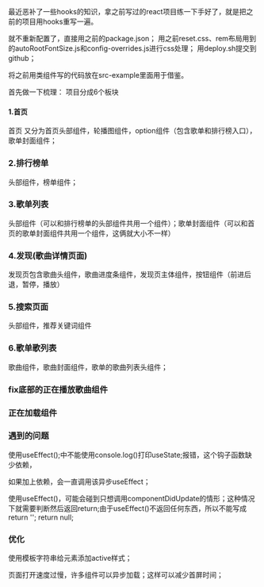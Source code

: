 最近恶补了一些hooks的知识，拿之前写过的react项目练一下手好了，就是把之前的项目用hooks重写一遍。

就不重新配置了，直接用之前的package.json；
用之前reset.css、rem布局用到的autoRootFontSize.js和config-overrides.js进行css处理；
用deploy.sh提交到github；

将之前用类组件写的代码放在src-example里面用于借鉴。

首先做一下梳理：
项目分成6个板块

#### 1.首页

首页 又分为首页头部组件，轮播图组件，option组件（包含歌单和排行榜入口），歌单封面组件；


### 2.排行榜单
头部组件，榜单组件；


### 3.歌单列表
头部组件（可以和排行榜单的头部组件共用一个组件）；歌单封面组件（可以和首页的歌单封面组件共用一个组件，这俩就大小不一样）

### 4.发现(歌曲详情页面)
发现页包含歌曲头组件，歌曲进度条组件，发现页主体组件，按钮组件（前进后退，暂停，播放）

### 5.搜索页面
头部组件，推荐关键词组件

### 6.歌单歌列表

歌曲组件，歌曲封面组件，歌单的歌曲列表头组件；

### fix底部的正在播放歌曲组件

### 正在加载组件



### 遇到的问题

使用useEffect();中不能使用console.log()打印useState;报错，这个钩子函数缺少依赖，

如果加上依赖，会一直调用该异步useEffect；

使用useEffect()，可能会碰到只想调用componentDidUpdate的情形；这种情况下就需要判断然后返回return;由于useEffect()不返回任何东西，所以不能写成return ''; return null;


### 优化
使用模板字符串给元素添加active样式；

页面打开速度过慢，许多组件可以异步加载；这样可以减少首屏时间；



















































